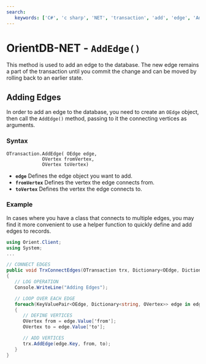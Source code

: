```yaml
---
search:
   keywords: ['C#', 'c sharp', 'NET', 'transaction', 'add', 'edge', 'AddEdge']
---
```


# OrientDB-NET - `AddEdge()`

This method is used to add an edge to the database.  The new edge remains a part of the transaction until you commit the change and can be moved by rolling back to an earlier state.

## Adding Edges

In order to add an edge to the database, you need to create an `OEdge` object, then call the `AddEdge()` method, passing to it the connecting vertices as arguments.

### Syntax

```
OTransaction.AddEdge( OEdge edge,
             OVertex fromVertex,
             OVertex toVertex)
```

- **`edge`** Defines the edge object you want to add.
- **`fromVertex`** Defines the vertex the edge connects from.
- **`toVertex`** Defines the vertex the edge connects to.


### Example

In cases where you have a class that connects to multiple edges, you may find it more convenient to use a helper function to quickly define and add edges to records.


```csharp
using Orient.Client;
using System;
...

// CONNECT EDGES
public void TrxConnectEdges(OTransaction trx, Dictionary<OEdge, Dictionary<string, OVertex>> edges)
{
   // LOG OPERATION
   Console.WriteLine("Adding Edges");

   // LOOP OVER EACH EDGE
   foreach(KeyValuePair<OEdge, Dictionary<string, OVertex>> edge in edges)
   {
      // DEFINE VERTICES
      OVertex from = edge.Value['from'];
      OVertex to = edge.Value['to'];

      // ADD VERTICES
      trx.AddEdge(edge.Key, from, to);
   }
}
```
